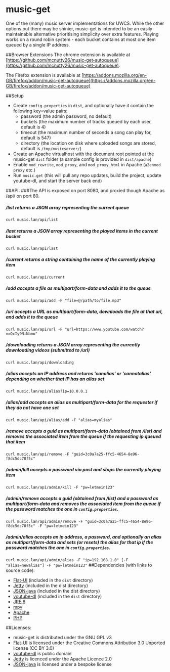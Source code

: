 # music-get

One of the (many) music server implementations for UWCS. While the other options out there may be shinier, music-get is intended to be an easily maintainable alternative prioritising simplicity over extra features. Playing works on a round robin system - each bucket contains at most one item queued by a single IP address. 

##Browser Extensions
The chrome extension is available at [https://github.com/mcnutty26/music-get-autoqueue](https://github.com/mcnutty26/music-get-autoqueue).

The Firefox extension is available at [https://addons.mozilla.org/en-GB/firefox/addon/music-get-autoqueue](https://addons.mozilla.org/en-GB/firefox/addon/music-get-autoqueue)

##Setup
* Create `config.properties` in `dist`, and optionally have it contain the following key=value pairs:
  * password (the admin password, no default)
  * buckets (the maximum number of tracks queued by each user, default is 4)
  * timeout (the maximum number of seconds a song can play for, default is 547)
  * directory (the location on disk where uploaded songs are stored, default is `/tmp/musicserver/`)
* Create an Apache virtualhost with the document root pointed at the music-get `dist` folder (a sample config is provided in `dist/apache`)
* Enable `mod_rewrite`, `mod_proxy`, and `mod_proxy_html` in Apache (`a2enmod proxy` etc.)
* Run `music.get` (this will pull any repo updates, build the project, update youtube-dl, and start the server back end)

##API:
###The API is exposed on port 8080, and proxied though Apache as /api/ on port 80.
##### /list returns a JSON array representing the current queue 
```curl music.lan/api/list```
##### /last returns a JSON array representing the played items in the current bucket
```curl music.lan/api/last```
##### /current returns a string containing the name of the currently playing item
```curl music.lan/api/current```
##### /add accepts a file as multipart/form-data and adds it to the queue
```curl music.lan/api/add -F "file=@/path/to/file.mp3"```
##### /url accepts a URL as multipart/form-data, downloads the file at that url, and adds it to the queue
```curl music.lan/api/url -F "url=https://www.youtube.com/watch?v=QcIy9NiNbmo"```
##### /downloading returns a JSON array representing the currently downloading videos (submitted to /url)
```curl music.lan/api/downloading```
##### /alias accepts an IP address and returns 'canalias' or 'cannotalias' depending on whether that IP has an alias set
```curl music.lan/api/alias?ip=10.0.0.1```
##### /alias/add accepts an alias as multipart/form-data for the requester if they do not have one set
```curl music.lan/api/alias/add -F "alias=myalias"```
##### /remove accepts a guid as multipart/form-data (obtained from /list) and removes the associated item from the queue if the requesting ip queued that item
```curl music.lan/api/remove -F "guid=3c0a7a25-ffc5-4654-8e96-f8dc5dc70f5c"```
##### /admin/kill accepts a password via post and stops the currently playing item
```curl music.lan/api/admin/kill -F "pw=letmein123"```
##### /admin/remove accepts a guid (obtained from /list) and a password as multipart/form-data and removes the associated item from the queue if the password matches the one in `config.properties`.
```curl music.lan/api/admin/remove -F "guid=3c0a7a25-ffc5-4654-8e96-f8dc5dc70f5c" -F "pw=letmein123"```
##### /admin/alias accepts an ip address, a password, and optionally an alias as multipart/form-data and sets (or resets) the alias for that ip if the password matches the one in `config.properties`.
```curl music.lan/api/admin/alias -F "ip=192.168.1.0" [-F "alias=newalias"] -F "pw=letmein123"```
##Dependencies (with links to source code):
* [Flat-UI](https://github.com/designmodo/Flat-UI) (included in the `dist` directory)
* [Jetty](https://github.com/eclipse/jetty.project) (included in the dist directory)
* [JSON-java](https://github.com/stleary/JSON-java) (included in the dist directory)
* [youtube-dl](https://github.com/rg3/youtube-dl/) (included in the `dist` directory)
* [JRE 8](http://download.java.net/openjdk/jdk8/)
* [mpv](https://github.com/mpv-player/mpv)
* [Apache](https://github.com/apache/httpd)
* [PHP](https://github.com/php/php-src)

##Licenses:
* music-get is distributed under the GNU GPL v3
* [Flat-UI](https://github.com/designmodo/Flat-UI) is licensed under the Creative Commons Attribution 3.0 Unported license (CC BY 3.0)
* [youtube-dl](https://github.com/rg3/youtube-dl/) is public domain
* [Jetty](https://github.com/eclipse/jetty.project) is licenced under the Apache Licence 2.0
* [JSON-java](https://github.com/stleary/JSON-java) is licensed under a bespoke license
